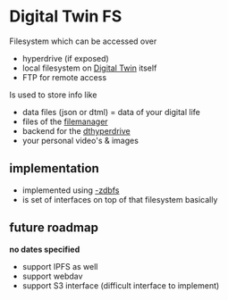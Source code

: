 # Digital Twin FS

Filesystem which can be accessed over

- hyperdrive (if exposed)
- local filesystem on [Digital Twin](threefold__digitaltwin) itself
- FTP for remote access

Is used to store info like

- data files (json or dtml) = data of your digital life
- files of the [filemanager](threefold__dtfilemanager.md)
- backend for the [dthyperdrive](threefold__dthyperdrive.md)
- your personal video's & images

## implementation

- implemented using [-zdbfs](threefold__zdbfs.md)
- is set of interfaces on top of that filesystem basically

## future roadmap

**no dates specified**

- support IPFS as well
- support webdav
- support S3 interface (difficult interface to implement)
